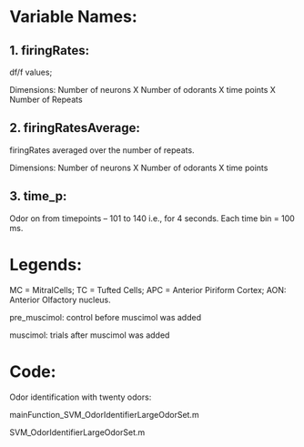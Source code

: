 # Variable Names:
## 1. firingRates: 
df/f values; 

Dimensions: Number of neurons X Number of odorants X time points X Number of Repeats
## 2. firingRatesAverage:

firingRates averaged over the number of repeats.

Dimensions: Number of neurons X Number of odorants X time points 
## 3. time_p:
Odor on from timepoints – 101 to 140 i.e., for 4 seconds. Each time bin = 100 ms.

# Legends:
MC = MitralCells; TC = Tufted Cells; APC = Anterior Piriform Cortex; AON: Anterior Olfactory nucleus.

pre_muscimol: control before muscimol was added

muscimol: trials after muscimol was added

# Code:
Odor identification with twenty odors: 

mainFunction_SVM_OdorIdentifierLargeOdorSet.m

SVM_OdorIdentifierLargeOdorSet.m
